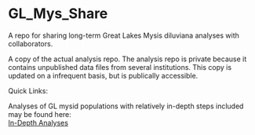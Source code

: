 # GL_Mys_Share
A repo for sharing long-term Great Lakes Mysis diluviana analyses with collaborators.

A copy of the actual analysis repo.  The analysis repo is private because it contains unpublished data files from several institutions.  This copy is updated on a infrequent basis, but is publically accessible.

Quick Links:

Analyses of GL mysid populations with relatively in-depth steps included may be found here:  
[In-Depth Analyses](GLNPO_Long_term_2019.md)


